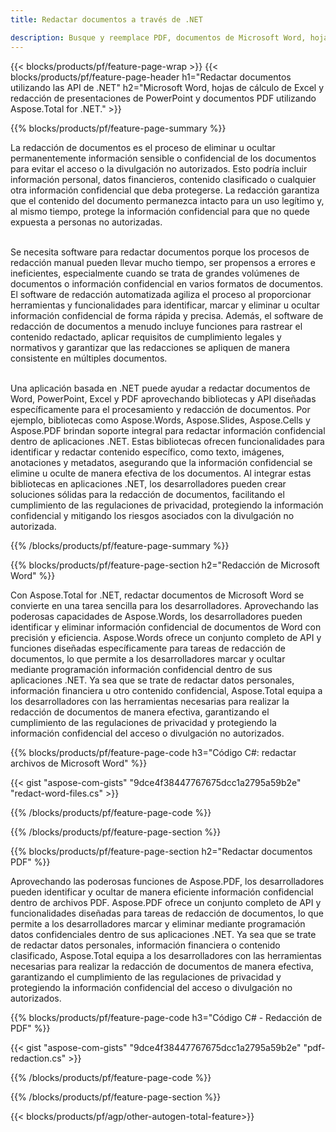 ```yaml
---
title: Redactar documentos a través de .NET 

description: Busque y reemplace PDF, documentos de Microsoft Word, hojas de cálculo de Excel y datos de presentaciones de PowerPoint a través de la aplicación .NET. Código C# listado
---
```


{{< blocks/products/pf/feature-page-wrap >}}
{{< blocks/products/pf/feature-page-header h1="Redactar documentos utilizando las API de .NET" h2="Microsoft Word, hojas de cálculo de Excel y redacción de presentaciones de PowerPoint y documentos PDF utilizando Aspose.Total for .NET." >}}

{{% blocks/products/pf/feature-page-summary %}}

La redacción de documentos es el proceso de eliminar u ocultar permanentemente información sensible o confidencial de los documentos para evitar el acceso o la divulgación no autorizados. Esto podría incluir información personal, datos financieros, contenido clasificado o cualquier otra información confidencial que deba protegerse. La redacción garantiza que el contenido del documento permanezca intacto para un uso legítimo y, al mismo tiempo, protege la información confidencial para que no quede expuesta a personas no autorizadas. <br /><br />

Se necesita software para redactar documentos porque los procesos de redacción manual pueden llevar mucho tiempo, ser propensos a errores e ineficientes, especialmente cuando se trata de grandes volúmenes de documentos o información confidencial en varios formatos de documentos. El software de redacción automatizada agiliza el proceso al proporcionar herramientas y funcionalidades para identificar, marcar y eliminar u ocultar información confidencial de forma rápida y precisa. Además, el software de redacción de documentos a menudo incluye funciones para rastrear el contenido redactado, aplicar requisitos de cumplimiento legales y normativos y garantizar que las redacciones se apliquen de manera consistente en múltiples documentos.<br /><br />

Una aplicación basada en .NET puede ayudar a redactar documentos de Word, PowerPoint, Excel y PDF aprovechando bibliotecas y API diseñadas específicamente para el procesamiento y redacción de documentos. Por ejemplo, bibliotecas como Aspose.Words, Aspose.Slides, Aspose.Cells y Aspose.PDF brindan soporte integral para redactar información confidencial dentro de aplicaciones .NET. Estas bibliotecas ofrecen funcionalidades para identificar y redactar contenido específico, como texto, imágenes, anotaciones y metadatos, asegurando que la información confidencial se elimine u oculte de manera efectiva de los documentos. Al integrar estas bibliotecas en aplicaciones .NET, los desarrolladores pueden crear soluciones sólidas para la redacción de documentos, facilitando el cumplimiento de las regulaciones de privacidad, protegiendo la información confidencial y mitigando los riesgos asociados con la divulgación no autorizada.


{{% /blocks/products/pf/feature-page-summary  %}}

{{% blocks/products/pf/feature-page-section  h2="Redacción de Microsoft Word" %}}

Con Aspose.Total for .NET, redactar documentos de Microsoft Word se convierte en una tarea sencilla para los desarrolladores. Aprovechando las poderosas capacidades de Aspose.Words, los desarrolladores pueden identificar y eliminar información confidencial de documentos de Word con precisión y eficiencia. Aspose.Words ofrece un conjunto completo de API y funciones diseñadas específicamente para tareas de redacción de documentos, lo que permite a los desarrolladores marcar y ocultar mediante programación información confidencial dentro de sus aplicaciones .NET. Ya sea que se trate de redactar datos personales, información financiera u otro contenido confidencial, Aspose.Total equipa a los desarrolladores con las herramientas necesarias para realizar la redacción de documentos de manera efectiva, garantizando el cumplimiento de las regulaciones de privacidad y protegiendo la información confidencial del acceso o divulgación no autorizados.

{{% blocks/products/pf/feature-page-code h3="Código C#: redactar archivos de Microsoft Word" %}}

{{< gist "aspose-com-gists" "9dce4f38447767675dcc1a2795a59b2e" "redact-word-files.cs" >}}

{{% /blocks/products/pf/feature-page-code  %}}

{{% /blocks/products/pf/feature-page-section %}}

{{% blocks/products/pf/feature-page-section  h2="Redactar documentos PDF" %}}

Aprovechando las poderosas funciones de Aspose.PDF, los desarrolladores pueden identificar y ocultar de manera eficiente información confidencial dentro de archivos PDF. Aspose.PDF ofrece un conjunto completo de API y funcionalidades diseñadas para tareas de redacción de documentos, lo que permite a los desarrolladores marcar y eliminar mediante programación datos confidenciales dentro de sus aplicaciones .NET. Ya sea que se trate de redactar datos personales, información financiera o contenido clasificado, Aspose.Total equipa a los desarrolladores con las herramientas necesarias para realizar la redacción de documentos de manera efectiva, garantizando el cumplimiento de las regulaciones de privacidad y protegiendo la información confidencial del acceso o divulgación no autorizados.

{{% blocks/products/pf/feature-page-code h3="Código C# - Redacción de PDF" %}}

{{< gist "aspose-com-gists" "9dce4f38447767675dcc1a2795a59b2e" "pdf-redaction.cs" >}}

{{% /blocks/products/pf/feature-page-code  %}}

{{% /blocks/products/pf/feature-page-section %}}

{{< blocks/products/pf/agp/other-autogen-total-feature>}}